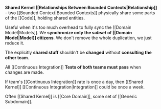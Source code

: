 **Shared Kernel [[Relationships Between Bounded Contexts|Relationship]]** - two [[Bounded Context|Bounded Contexts]] physically share some parts of the [[Code]], holding shared entities.

Useful when it's too much overhead to fully sync the [[Domain Model|Models]].
We **synchronize only the *subset* of [[Domain Model|Model]] citizens**.
We don't remove the whole duplication, we just reduce it.

The explicitly **shared stuff** shouldn't be **changed** without **consulting the other team**.

All [[Continuous Integration]] **Tests of both teams must pass** when changes are made.

If team's [[Continuous Integration]] rate is once a day, then [[Shared Kernel]] [[Continuous Integration|Integration]] could be once a week.

Often [[Shared Kernel]] is [[Core Domain]], some set of [[Generic Subdomain]].
